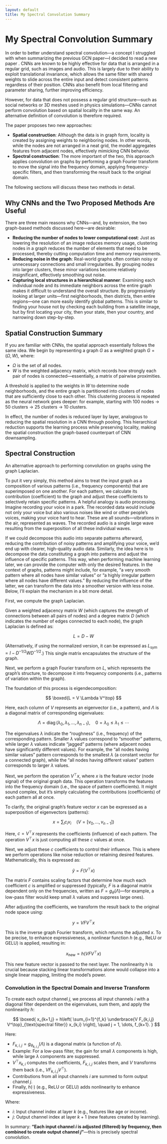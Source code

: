 ```yaml
---
layout: default
title: My Spectral Convolution Summary
---
```


<!-- MathJax Configuration -->
<script>
  MathJax = {
    tex: {
      inlineMath: [['$', '$'], ['\\(', '\\)']],
      displayMath: [['$$', '$$'], ['\\[', '\\]']],
      processEscapes: true
    }
  };
</script>
<!-- MathJax Script -->
<script type="text/javascript" async
  src="https://cdn.jsdelivr.net/npm/mathjax@3/es5/tex-mml-chtml.js">
</script>

# My Spectral Convolution Summary

In order to better understand spectral convolution—a concept I struggled with when summarizing the previous GCN paper—I decided to read a new paper [](https://arxiv.org/abs/1312.6203). CNNs are known to be highly effective for data that is arranged in a regular grid, such as images and audio. This is largely due to their ability to exploit translational invariance, which allows the same filter with shared weights to slide across the entire input and detect consistent patterns regardless of their position. CNNs also benefit from local filtering and parameter sharing, further improving efficiency.

However, for data that does not possess a regular grid structure—such as social networks or 3D meshes used in physics simulations—CNNs cannot perform convolution based on spatial locality in the same way. An alternative definition of convolution is therefore required.

The paper proposes two new approaches:
- **Spatial construction**: Although the data is in graph form, locality is created by assigning weights to neighboring nodes. In other words, while the nodes are not arranged in a neat grid, the model aggregates features from adjacent nodes, effectively mimicking CNN behavior.
- **Spectral construction**: The more important of the two, this approach applies convolution on graphs by performing a graph Fourier transform to move the signal into the frequency domain, applying frequency-specific filters, and then transforming the result back to the original domain.

The following sections will discuss these two methods in detail.

## Why CNNs and the Two Proposed Methods Are Useful

There are three main reasons why CNNs—and, by extension, the two graph-based methods discussed here—are desirable:
- **Reducing the number of nodes to lower computational cost**: Just as lowering the resolution of an image reduces memory usage, clustering nodes in a graph reduces the number of elements that need to be processed, thereby cutting computation time and memory requirements.
- **Reducing noise in the graph**: Real-world graphs often contain noisy or unnecessary connections and small irregularities. By grouping nodes into larger clusters, these minor variations become relatively insignificant, effectively smoothing out noise.
- **Capturing local structures in a hierarchical manner**: Examining each individual node and its immediate neighbors across the entire graph makes it difficult to understand the overall structure. By progressively looking at larger units—first neighborhoods, then districts, then entire regions—one can more easily identify global patterns. This is similar to finding your house not by checking each building from a satellite image, but by first locating your city, then your state, then your country, and narrowing down step-by-step.

## Spatial Construction Summary

If you are familiar with CNNs, the spatial approach essentially follows the same idea. We begin by representing a graph $G$ as a weighted graph $G = (\Omega, W)$, where:
- $\Omega$ is the set of all nodes.
- $W$ is the weighted adjacency matrix, which records how strongly each pair of nodes is connected—essentially, a matrix of pairwise proximities.

A threshold is applied to the weights in $W$ to determine node neighborhoods, and the entire graph is partitioned into clusters of nodes that are sufficiently close to each other. This clustering process is repeated as the neural network goes deeper: for example, starting with 100 nodes → 50 clusters → 25 clusters → 10 clusters.

In effect, the number of nodes is reduced layer by layer, analogous to reducing the spatial resolution in a CNN through pooling. This hierarchical reduction supports the learning process while preserving locality, making the spatial construction the graph-based counterpart of CNN downsampling.

## Spectral Construction

An alternative approach to performing convolution on graphs using the graph Laplacian.

To put it very simply, this method aims to treat the input graph as a composition of various patterns (i.e., frequency components) that are superimposed on one another. For each pattern, we calculate its contribution (coefficient) to the graph and adjust these coefficients to selectively retain specific patterns. A helpful analogy is audio processing. Imagine recording your voice in a park. The recorded data would include not only your voice but also various noises like wind or other people’s voices, making your voice hard to hear. These are all sounds—vibrations in the air, represented as waves. The recorded audio is a single large wave resulting from the superposition of all these individual waves.

If we could decompose this audio into separate patterns afterward, reducing the contribution of noisy patterns and amplifying your voice, we’d end up with clearer, high-quality audio data. Similarly, the idea here is to decompose the data constituting a graph into patterns and adjust the influence of specific patterns. This way, when performing machine learning later, we can provide the computer with only the desired features. In the context of graphs, patterns might include, for example, “a very smooth pattern where all nodes have similar values” or “a highly irregular pattern where all nodes have different values.” By reducing the influence of the latter, we can transform the data into a smoother version with less noise. Below, I’ll explain the mechanism in a bit more detail.

First, we compute the graph Laplacian.

Given a weighted adjacency matrix $W$ (which captures the strength of connections between all pairs of nodes) and a degree matrix $D$ (which indicates the number of edges connected to each node), the graph Laplacian is defined as:

$$ L = D - W $$

(Alternatively, if using the normalized version, it can be expressed as $L_{\text{sym}} = I - D^{-1/2} W D^{-1/2}$.) This single matrix encapsulates the structure of the graph.

Next, we perform a graph Fourier transform on $L$, which represents the graph’s structure, to decompose it into frequency components (i.e., patterns of variation within the graph).

The foundation of this process is eigendecomposition:

$$ \boxed{L = V \Lambda V^\top} $$

Here, each column of $V$ represents an eigenvector (i.e., a pattern), and $\Lambda$ is a diagonal matrix of corresponding eigenvalues:

$$ \Lambda = \operatorname{diag}(\lambda_0, \lambda_1, \dots, \lambda_{n-1}), \quad 0 = \lambda_0 \le \lambda_1 \le \cdots $$

The eigenvalues $\lambda$ indicate the “roughness” (i.e., frequency) of the corresponding pattern. Smaller $\lambda$ values correspond to “smoother” patterns, while larger $\lambda$ values indicate “jagged” patterns (where adjacent nodes have significantly different values). For example, the “all nodes having similar values” pattern corresponds to the smallest $\lambda$ (a constant vector for a connected graph), while the “all nodes having different values” pattern corresponds to larger $\lambda$ values.

Next, we perform the operation $V^\top x$, where $x$ is the feature vector (node signal) of the original graph data. This operation transforms the features into the frequency domain (i.e., the space of pattern coefficients). It might sound complex, but it’s simply calculating the contributions (coefficients) of each pattern all at once.

To clarify, the original graph’s feature vector $x$ can be expressed as a superposition of eigenvectors (patterns):

$$ x = \sum_i c_i v_i \quad (V = [v_0, \dots, v_{n-1}]) $$

Here, $c = V^\top x$ represents the coefficients (influence) of each pattern. The operation $V^\top x$ is just computing all these $c$ values at once.

Next, we adjust these $c$ coefficients to control their influence. This is where we perform operations like noise reduction or retaining desired features. Mathematically, this is expressed as:

$$ \hat{y} = F (V^\top x) $$

The matrix $F$ contains scaling factors that determine how much each coefficient $c$ is amplified or suppressed (typically, $F$ is a diagonal matrix dependent only on the frequencies, written as $F = g_\theta(\Lambda)$—for example, a low-pass filter would keep small $\lambda$ values and suppress large ones).

After adjusting the coefficients, we transform the result back to the original node space using:

$$ y = V F V^\top x $$

This is the inverse graph Fourier transform, which returns the adjusted $x$. To be precise, to enhance expressiveness, a nonlinear function $h$ (e.g., ReLU or GELU) is applied, resulting in:

$$ x_{\text{new}} = h(V F V^\top x) $$

This new feature vector is passed to the next layer. The nonlinearity $h$ is crucial because stacking linear transformations alone would collapse into a single linear mapping, limiting the model’s power.

### Convolution in the Spectral Domain and Inverse Transform

To create each output channel $j$, we process all input channels $i$ with a diagonal filter dependent on the eigenvalues, sum them, and apply the nonlinearity $h$:

$$ \boxed{ x_{k+1,j} = h\left( \sum_{i=1}^{f_k} \underbrace{V F_{k,i,j} V^\top}_{\text{spectral filter}} x_{k,i} \right), \quad j = 1, \dots, f_{k+1}. } $$

Here:
- $F_{k,i,j} = g_{\theta_{k,i,j}}(\Lambda)$ is a diagonal matrix (a function of $\Lambda$).
- Example: For a low-pass filter, the gain for small $\lambda$ components is high, while large $\lambda$ components are suppressed.
- $V^\top x_{k,i}$ computes the coefficients, $F_{k,i,j}$ scales them, and $V$ transforms them back (i.e., $V F_{k,i,j} V^\top$).
- Contributions from all input channels $i$ are summed to form output channel $j$.
- Finally, $h(\cdot)$ (e.g., ReLU or GELU) adds nonlinearity to enhance expressiveness.

Where:
- $i$: Input channel index at layer $k$ (e.g., features like age or income).
- $j$: Output channel index at layer $k+1$ (new features created by learning).

In summary: **“Each input channel $i$ is adjusted (filtered) by frequency, then combined to create output channel $j$”**—this is precisely spectral convolution.
